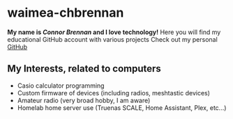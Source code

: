 # waimea-chbrennan
__My name is *Connor Brennan* and I love technology!__
Here you will find my educational GitHub account with various projects
Check out my personal [GitHub](github.com/axia4xy)

## My Interests, related to computers
- Casio calculator programming
- Custom firmware of devices (including radios, meshtastic devices)
- Amateur radio (very broad hobby, I am aware)
- Homelab home server use (Truenas SCALE, Home Assistant, Plex, etc...)



